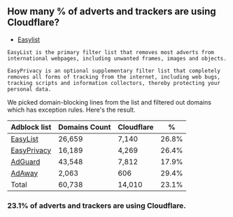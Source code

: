 ## How many % of adverts and trackers are using Cloudflare?


- [Easylist](https://web.archive.org/web/20210516110248/https://easylist.to/)
```
EasyList is the primary filter list that removes most adverts from international webpages, including unwanted frames, images and objects.

EasyPrivacy is an optional supplementary filter list that completely removes all forms of tracking from the internet, including web bugs, tracking scripts and information collectors, thereby protecting your personal data.
```


We picked domain-blocking lines from the list and filtered out domains which has exception rules.
Here's the result.


| Adblock list | Domains Count | Cloudflare | % |
| --- | --- | --- | --- |
| [EasyList](https://easylist.to/easylist/easylist.txt) | 26,659 | 7,140 | 26.8% |
| [EasyPrivacy](https://easylist.to/easylist/easyprivacy.txt) | 16,189 | 4,269 | 26.4% |
| [AdGuard](https://adguardteam.github.io/AdGuardSDNSFilter/Filters/filter.txt) | 43,548 | 7,812 | 17.9% |
| [AdAway](https://raw.githubusercontent.com/AdAway/adaway.github.io/master/hosts.txt) | 2,063 | 606 | 29.4% |
| Total | 60,738 | 14,010 | 23.1% |


### 23.1% of adverts and trackers are using Cloudflare.
